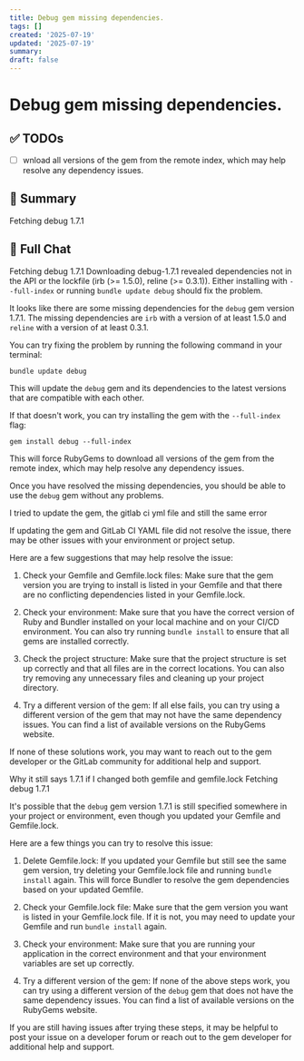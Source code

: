 ```yaml
---
title: Debug gem missing dependencies.
tags: []
created: '2025-07-19'
updated: '2025-07-19'
summary:
draft: false
---
```


# Debug gem missing dependencies.

## ✅ TODOs
- [ ] wnload all versions of the gem from the remote index, which may help resolve any dependency issues.

## 📌 Summary
Fetching debug 1.7.1

## 🧠 Full Chat


Fetching debug 1.7.1
Downloading debug-1.7.1 revealed dependencies not in the API or the lockfile
(irb (>= 1.5.0), reline (>= 0.3.1)).
Either installing with `--full-index` or running `bundle update debug` should
fix the problem.

It looks like there are some missing dependencies for the `debug` gem version 1.7.1. The missing dependencies are `irb` with a version of at least 1.5.0 and `reline` with a version of at least 0.3.1.

You can try fixing the problem by running the following command in your terminal:

```
bundle update debug
```

This will update the `debug` gem and its dependencies to the latest versions that are compatible with each other.

If that doesn't work, you can try installing the gem with the `--full-index` flag:

```
gem install debug --full-index
```

This will force RubyGems to download all versions of the gem from the remote index, which may help resolve any dependency issues.

Once you have resolved the missing dependencies, you should be able to use the `debug` gem without any problems.

I tried to update the gem, the gitlab ci yml file and still the same error

If updating the gem and GitLab CI YAML file did not resolve the issue, there may be other issues with your environment or project setup.

Here are a few suggestions that may help resolve the issue:

1. Check your Gemfile and Gemfile.lock files: Make sure that the gem version you are trying to install is listed in your Gemfile and that there are no conflicting dependencies listed in your Gemfile.lock.

2. Check your environment: Make sure that you have the correct version of Ruby and Bundler installed on your local machine and on your CI/CD environment. You can also try running `bundle install` to ensure that all gems are installed correctly.

3. Check the project structure: Make sure that the project structure is set up correctly and that all files are in the correct locations. You can also try removing any unnecessary files and cleaning up your project directory.

4. Try a different version of the gem: If all else fails, you can try using a different version of the gem that may not have the same dependency issues. You can find a list of available versions on the RubyGems website.

If none of these solutions work, you may want to reach out to the gem developer or the GitLab community for additional help and support.

Why it still says 1.7.1 if I changed both gemfile and gemfile.lock
Fetching debug 1.7.1


It's possible that the `debug` gem version 1.7.1 is still specified somewhere in your project or environment, even though you updated your Gemfile and Gemfile.lock.

Here are a few things you can try to resolve this issue:

1. Delete Gemfile.lock: If you updated your Gemfile but still see the same gem version, try deleting your Gemfile.lock file and running `bundle install` again. This will force Bundler to resolve the gem dependencies based on your updated Gemfile.

2. Check your Gemfile.lock file: Make sure that the gem version you want is listed in your Gemfile.lock file. If it is not, you may need to update your Gemfile and run `bundle install` again.

3. Check your environment: Make sure that you are running your application in the correct environment and that your environment variables are set up correctly.

4. Try a different version of the gem: If none of the above steps work, you can try using a different version of the `debug` gem that does not have the same dependency issues. You can find a list of available versions on the RubyGems website.

If you are still having issues after trying these steps, it may be helpful to post your issue on a developer forum or reach out to the gem developer for additional help and support.
